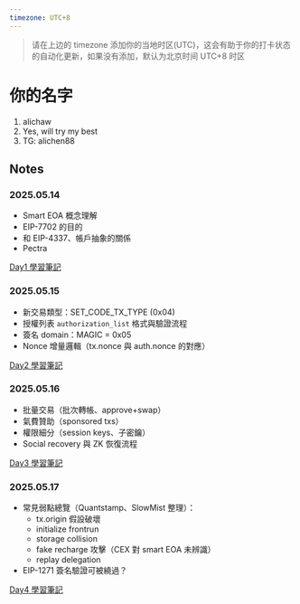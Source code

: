 ```yaml
---
timezone: UTC+8
---
```


> 请在上边的 timezone 添加你的当地时区(UTC)，这会有助于你的打卡状态的自动化更新，如果没有添加，默认为北京时间 UTC+8 时区


# 你的名字

1. alichaw
2. Yes, will try my best
3. TG: alichen88

## Notes

<!-- Content_START -->

### 2025.05.14
- Smart EOA 概念理解
- EIP-7702 的目的
- 和 EIP-4337、帳戶抽象的關係
- Pectra

[Day1 學習筆記](https://medium.com/@alichen308/day-1-eip-7702-%E6%A6%82%E5%BF%B5%E8%88%87%E8%83%8C%E6%99%AF%E7%90%86%E8%A7%A3-1fb81d56793f)

### 2025.05.15
- 新交易類型：SET_CODE_TX_TYPE (0x04)
- 授權列表 `authorization_list` 格式與驗證流程
- 簽名 domain：MAGIC = 0x05
- Nonce 增量邏輯（tx.nonce 與 auth.nonce 的對應）

[Day2 學習筆記](https://medium.com/@alichen308/day-2-eip-7702-%E6%8A%80%E8%A1%93%E7%B5%90%E6%A7%8B%E8%88%87%E7%B0%BD%E7%AB%A0%E6%A9%9F%E5%88%B6-a76440fb415a)

### 2025.05.16
- 批量交易（批次轉帳、approve+swap）
- 氣費贊助（sponsored txs）
- 權限細分（session keys、子密鑰）
- Social recovery 與 ZK 恢復流程

[Day3 學習筆記](https://medium.com/@alichen308/day-3-eip-7702-%E6%87%89%E7%94%A8%E5%A0%B4%E6%99%AF%E8%88%87%E5%84%AA%E5%8B%A2%E5%AF%A6%E4%BE%8B-084888ebc08a)

### 2025.05.17
- 常見弱點總覽（Quantstamp、SlowMist 整理）：
    - tx.origin 假設破壞
    - initialize frontrun
    - storage collision
    - fake recharge 攻擊（CEX 對 smart EOA 未辨識）
    - replay delegation
- EIP-1271 簽名驗證可被繞過？

[Day4 學習筆記]([https://medium.com/p/7ac22d44f398/edit](https://medium.com/@alichen308/day-4-eip-7702%E5%AE%89%E5%85%A8%E8%88%87%E9%98%B2%E7%A6%A6-7ac22d44f398))
<!-- Content_END -->
